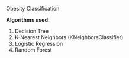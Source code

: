 Obesity Classification


**Algorithms used:**
1. Decision Tree
2. K-Nearest Neighbors (KNeighborsClassifier)
3. Logistic Regression
4. Random Forest
